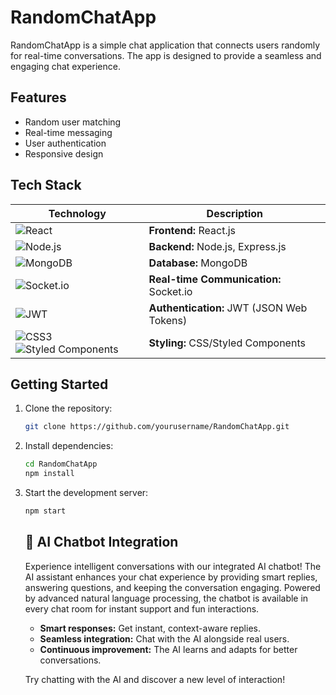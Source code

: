 # RandomChatApp
RandomChatApp is a simple chat application that connects users randomly for real-time conversations. The app is designed to provide a seamless and engaging chat experience.

## Features

- Random user matching
- Real-time messaging
- User authentication
- Responsive design

## Tech Stack

| Technology            | Description                |
|-----------------------|---------------------------|
| ![React](https://img.shields.io/badge/React-20232A?logo=react&logoColor=61DAFB&style=flat-square)         | **Frontend:** React.js |
| ![Node.js](https://img.shields.io/badge/Node.js-339933?logo=node.js&logoColor=white&style=flat-square)    | **Backend:** Node.js, Express.js |
| ![MongoDB](https://img.shields.io/badge/MongoDB-4EA94B?logo=mongodb&logoColor=white&style=flat-square)    | **Database:** MongoDB |
| ![Socket.io](https://img.shields.io/badge/Socket.io-010101?logo=socket.io&logoColor=white&style=flat-square) | **Real-time Communication:** Socket.io |
| ![JWT](https://img.shields.io/badge/JWT-000000?logo=jsonwebtokens&logoColor=white&style=flat-square)      | **Authentication:** JWT (JSON Web Tokens) |
| ![CSS3](https://img.shields.io/badge/CSS3-1572B6?logo=css3&logoColor=white&style=flat-square) ![Styled Components](https://img.shields.io/badge/Styled--Components-DB7093?logo=styled-components&logoColor=white&style=flat-square) | **Styling:** CSS/Styled Components |

## Getting Started

1. Clone the repository:
    ```bash
    git clone https://github.com/yourusername/RandomChatApp.git
    ```
2. Install dependencies:
    ```bash
    cd RandomChatApp
    npm install
    ```
3. Start the development server:
    ```bash
    npm start
    ```

    ## 🤖 AI Chatbot Integration

    Experience intelligent conversations with our integrated AI chatbot! The AI assistant enhances your chat experience by providing smart replies, answering questions, and keeping the conversation engaging. Powered by advanced natural language processing, the chatbot is available in every chat room for instant support and fun interactions.

    - **Smart responses:** Get instant, context-aware replies.
    - **Seamless integration:** Chat with the AI alongside real users.
    - **Continuous improvement:** The AI learns and adapts for better conversations.

    Try chatting with the AI and discover a new level of interaction!
